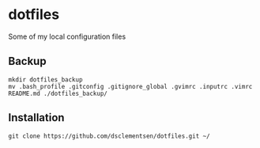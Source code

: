 dotfiles
========

Some of my local configuration files

Backup
------

```
mkdir dotfiles_backup
mv .bash_profile .gitconfig .gitignore_global .gvimrc .inputrc .vimrc README.md ./dotfiles_backup/
```

Installation
------------

```
git clone https://github.com/dsclementsen/dotfiles.git ~/
```
